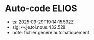 # Auto-code ELIOS
- ts: 2025-09-29T19:14:15.592Z
- sig: ∞.je.toi.nous.432.528
- note: fichier généré automatiquement